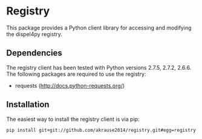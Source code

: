 Registry
========

This package provides a Python client library for accessing and modifying the dispel4py registry.

Dependencies
------------

The registry client has been tested with Python versions 2.7.5, 2.7.2, 2.6.6.
The following packages are required to use the registry:

 * requests (http://docs.python-requests.org/)

Installation
------------

The easiest way to install the registry client is via pip:

`pip install git+git://github.com/akrause2014/registry.git#egg=registry`
